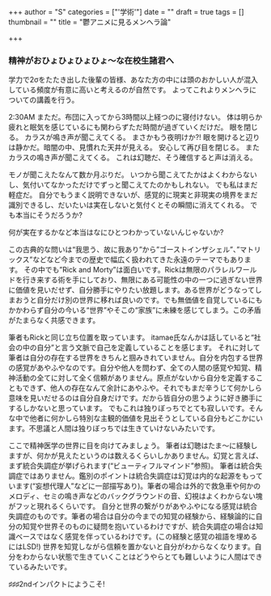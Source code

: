 +++
author = "S"
categories = ["'学術'"]
date = ""
draft = true
tags = []
thumbnail = ""
title = "鬱アニメに見るメンヘラ論"

+++
### 精神がおひょひょひょひょ～な在校生諸君へ

学力で2σをたたき出した後輩の皆様、あなた方の中には頭のおかしい人が混入している頻度が有意に高いと考えるのが自然です。
よってこれよりメンヘラについての講義を行う。


2:30AM
まただ。布団に入ってから3時間以上経つのに寝付けない。
体は明らか疲れと眠気を感じているにも関わらずただ時間が過ぎていくだけだ。
眼を閉じる。
カラスが鳴き声が聞こえてくる。
まさかもう夜明けか?!
眼を開けると辺りは静かだ。暗闇の中、見慣れた天井が見える。
安心して再び目を閉じる。
またカラスの鳴き声が聞こえてくる。
これは幻聴だ、そう確信すると声は消える。

モノが聞こえたなんて数か月ぶりだ。
いつから聞こえてたかはよくわからないし、気付いてなかっただけでずっと聞こえてたのかもしれない。
でも私はまだ軽症だ。
自分でもうまく説明できないが、感覚的に現実と非現実の境界をまだ識別できるし、だいたいは実在しないと気付くとその瞬間に消えてくれる。
でも本当にそうだろうか?

何が実在するかなど本当はなにひとつわかっていないんじゃないか?

この古典的な問いは“我思う、故に我あり”から”ゴーストインザシェル”、”マトリックス”などなど今までの歴史で幅広く扱われてきた永遠のテーマでもあります。
その中でも”Rick and Morty”は面白いです。Rickは無限のパラレルワールドを行き来する術を手にしており、無限にある可能性の中の一つに過ぎない世界に価値を見いだせず、自分勝手にやりたい放題します。ある世界がどうなってしまおうと自分だけ別の世界に移れば良いのです。でも無価値を自覚しているにもかかわらず自分の今いる“世界”やそこの“家族”に未練を感じてしまう。この矛盾がたまらなく共感できます。

筆者もRickと同じ立ち位置を取っています。
itamae氏なんかは話していると“社会の中の自分”と言う文脈で自己を定義していることを感じます。
それに対して筆者は自分の存在する世界をきちんと掴みきれていません。自分を内包する世界の感覚があやふやなのです。自分や他人を問わず、全ての人間の感覚や知覚、精神活動の全てに対して全く信頼がありません。原点がないから自分を定義することもできず、他人の存在なんて余計にあやふや。それでもまだ辛うじて何かしら意味を見いだせるのは自分自身だけです。だから皆自分の思うように好き勝手にするしかないと思っています。
でもこれは独りぼっちでとても寂しいです。そんな中で他者に何かしら特別な主観的価値を見出そうとしている自分もどこかにいます。不思議と人間は独りぼっちでは生きていけないみたいです。

ここで精神医学の世界に目を向けてみましょう。
筆者は幻聴はたま～に経験しますが、何かが見えたというのは数えるくらいしかありません。幻覚と言えば、まず統合失調症が挙げられます(“ビューティフルマインド”参照)。
筆者は統合失調症ではありません。鑑別のポイントは統合失調症は幻覚は内的な起源をもっています(“妄想代理人”などに一部描写あり)。筆者の場合は外的で救急車や何かのメロディ、セミの鳴き声などのバックグラウンドの音、幻視はよくわからない塊がフッと現れるくらいです。
自分と世界の繋がりがあやふやになる感覚は統合失調症のものです。筆者の場合は自分の今までの知覚の経験から、経験論的に自分の知覚や世界そのものに疑問を抱いているわけですが、統合失調症の場合は知識ベースではなく感覚を伴っているわけです。(この経験と感覚の祖語を埋めるにはLSD!)
世界を知覚しながら信頼を置かないと自分がわからなくなります。自分をわからない状態で生きていくことはどうやらとても難しいように人間はできているみたいです。


♯♯♯2ndインパクトにようこそ!


